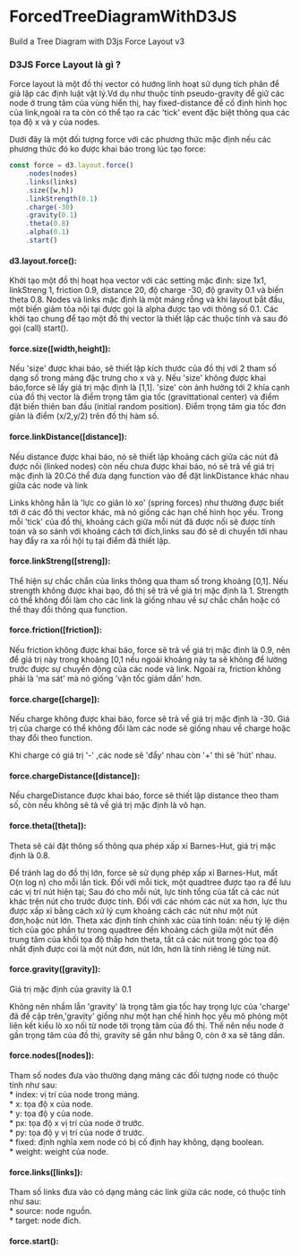 # ForcedTreeDiagramWithD3JS
Build a Tree Diagram with D3js Force Layout v3

### D3JS Force Layout là gì ?

Force layout là một đồ thị vector có hướng linh hoạt sử dụng tích phân để giả lập các định luật vật lý.Vd dụ như thuộc tính pseudo-gravity để giữ các node ở trung tâm của vùng hiển thị, hay fixed-distance để cố định hình học của link,ngoài ra ta còn có thể tạo ra các 'tick' event đặc biệt thông qua các tọa độ x và y của nodes.

Dưới đây là một đối tượng force với các phương thức mặc định nếu các phương thức đó ko được khai báo trong lúc tạo force:   

```javascript
const force = d3.layout.force()
	.nodes(nodes)
	.links(links)
	.size([w,h])
	.linkStrength(0.1)
	.charge(-30)
	.gravity(0.1)
	.theta(0.8)
	.alpha(0.1)
	.start()
```

#### d3.layout.force():  

Khởi tạo một đồ thị hoạt họa vector với các setting mặc đinh: size 1x1, linkStreng 1, friction 0.9, distance 20, độ charge -30, độ gravity 0.1 và biến theta 0.8. Nodes và links mặc định là một mảng rỗng và khi layout bắt đầu, một biến giảm tỏa nội tại được gọi là alpha được tạo với thông số 0.1. Các khởi tạo chung để tạo một đồ thị vector là thiết lập các thuộc tính và sau đó gọi (call) start().  

#### force.size([width,height]):  

Nếu 'size' được khai báo, sẽ thiết lập kích thước của đồ thị với 2 tham số dạng số trong mảng đặc trưng cho x và y. Nếu 'size' không được khai báo,force sẽ lấy giá trị mặc định là [1,1]. 'size' còn ảnh hưởng tới 2 khía cạnh của đồ thị vector là điểm trọng tâm gia tốc (gravittational center) và điểm đặt biến thiên ban đầu (initial random position). Điểm trọng tâm gia tốc đơn giản là điểm (x/2,y/2) trên đồ thị hàm số.  

#### force.linkDistance([distance]):  

Nếu distance được khai báo, nó sẽ thiết lập khoảng cách giữa các nút đã được nối (linked nodes) còn nếu chưa được khai báo, nó sẽ trả về giá trị mặc định là 20.Có thể đưa dạng function vào để đặt linkDistance khác nhau giữa các node và link

Links không hẳn là 'lực co giãn lò xo' (spring forces) như thường được biết tới ở các đồ thị vector khác, mà nó giống các hạn chế hình học yếu. Trong mỗi 'tick' của đồ thị, khoảng cách giữa mỗi nút đã được nối sẽ được tính toán và so sánh với khoảng cách tới đích,links sau đó sẽ di chuyển tới nhau hay đẩy ra xa rồi hội tụ tại điểm đã thiết lập.  

#### force.linkStreng([streng]):  

Thể hiện sự chắc chắn của links thông qua tham số trong khoảng [0,1]. Nếu strength không được khai bạo, đồ thị sẽ trả về giá trị mặc định là 1. Strength có thể không đổi làm cho các link là giống nhau về sự chắc chắn hoặc có thể thay đổi thông qua function.  

#### force.friction([friction]):  

Nếu friction không được khai báo, force sẽ trả về giá trị mặc định là 0.9, nên để giá trị này trong khoảng [0,1 nếu ngoài khoảng này ta sẽ không để lường trước được sự chuyển động của các node và link. Ngoài ra, friction không phải là 'ma sát' mà nó giống 'vận tốc giảm dần' hơn.  

#### force.charge([charge]):  

Nếu charge không được khai báo, force sẽ trả về giá trị mặc định là -30. Giá trị của charge có thể không đổi làm các node sẽ giống nhau về charge hoặc thay đổi theo function.

Khi charge có giá trị '-' ,các node sẽ 'đẩy' nhau còn '+' thì sẽ 'hút' nhau.  

#### force.chargeDistance([distance]):  

Nếu chargeDistance được khai báo, force sẽ thiết lập distance theo tham số, còn nếu không sẽ tả về giá trị mặc định là vô hạn.

#### force.theta([theta]):  

Theta sẽ cài đặt thông số thông qua phép xấp xỉ Barnes-Hut, giá trị mặc định là 0.8.

Để tránh lag do đồ thị lớn, force sẽ sử dụng phép xấp xỉ Barnes-Hut, mất O(n log n) cho mỗi lần tick. Đối với mỗi tick, một quadtree được tạo ra để lưu các vị trí nút hiện tại; Sau đó cho mỗi nút, lực tính tổng của tất cả các nút khác trên nút cho trước được tính. Đối với các nhóm các nút xa hơn, lực thu được xấp xỉ bằng cách xử lý cụm khoảng cách các nút như một nút đơn,hoặc nút lớn. Theta xác định tính chính xác của tính toán: nếu tỷ lệ diện tích của góc phần tư trong quadtree đến khoảng cách giữa một nút đến trung tâm của khối tọa độ thấp hơn theta, tất cả các nút trong góc tọa độ nhất định được coi là một nút đơn, nút lớn, hơn là tính riêng lẻ từng nút.  

#### force.gravity([gravity]):  

Giá trị mặc định của gravity là 0.1

Không nên nhầm lẫn 'gravity' là trọng tâm gia tốc hay trọng lực của 'charge' đã đề cập trên,'gravity' giống như một hạn chế hình học yếu mô phỏng một liên kết kiểu lò xo nối từ node tới trọng tâm của đồ thị. Thế nên nếu node ở gần trọng tâm của đồ thị, gravity sẽ gần như bằng 0, còn ở xa sẽ tăng dần.  

#### force.nodes([nodes]):  

Tham số nodes đưa vào thường dạng mảng các đối tượng node có thuộc tính như sau:  
	* index: vị trí của node trong mảng.  
	* x: tọa độ x của node.  
	* y: tọa độ y của node.  
	* px: tọa độ x vị trí của node ở trước.  
	* py: tọa độ y vị trí của node ở trước.  
	* fixed: định nghĩa xem node có bị cố định hay không, dạng boolean.  
	* weight: weight của node.   

#### force.links([links]):  

Tham số links đưa vào có dạng mảng các link giữa các node, có thuộc tính như sau:  
	* source: node nguồn.  
	* target: node đích.    

#### force.start():